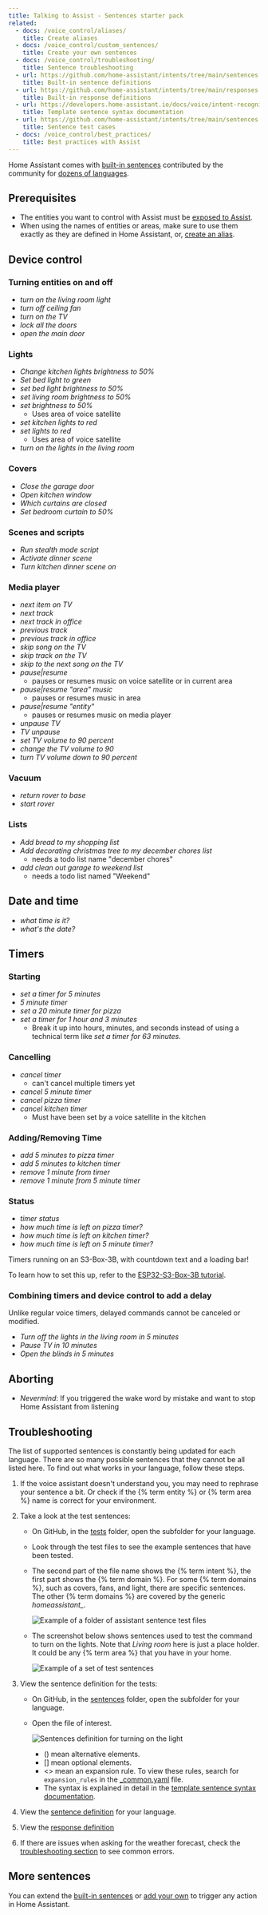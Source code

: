 ```yaml
---
title: Talking to Assist - Sentences starter pack
related:
  - docs: /voice_control/aliases/
    title: Create aliases
  - docs: /voice_control/custom_sentences/
    title: Create your own sentences
  - docs: /voice_control/troubleshooting/
    title: Sentence troubleshooting
  - url: https://github.com/home-assistant/intents/tree/main/sentences
    title: Built-in sentence definitions
  - url: https://github.com/home-assistant/intents/tree/main/responses
    title: Built-in response definitions
  - url: https://developers.home-assistant.io/docs/voice/intent-recognition/template-sentence-syntax/
    title: Template sentence syntax documentation
  - url: https://github.com/home-assistant/intents/tree/main/sentences
    title: Sentence test cases
  - docs: /voice_control/best_practices/
    title: Best practices with Assist
---
```


Home Assistant comes with [built-in sentences](https://github.com/home-assistant/intents/tree/main/sentences) contributed by the community for [dozens of languages](https://developers.home-assistant.io/docs/voice/intent-recognition/supported-languages).

## Prerequisites

- The entities you want to control with Assist must be [exposed to Assist](/voice_control/voice_remote_expose_devices/).
- When using the names of entities or areas, make sure to use them exactly as they are defined in Home Assistant, or, [create an alias](/voice_control/aliases/).

## Device control

### Turning entities on and off

- *turn on the living room light*
- *turn off ceiling fan*
- *turn on the TV*
- *lock all the doors*
- *open the main door*

### Lights

- *Change kitchen lights brightness to 50%*
- *Set bed light to green*
- *set bed light brightness to 50%*
- *set living room brightness to 50%*
- *set brightness to 50%*
  - Uses area of voice satellite
- *set kitchen lights to red*
- *set lights to red*
  - Uses area of voice satellite
- *turn on the lights in the living room*

### Covers

- *Close the garage door*
- *Open kitchen window*
- *Which curtains are closed*
- *Set bedroom curtain to 50%*

### Scenes and scripts

- *Run stealth mode script*
- *Activate dinner scene*
- *Turn kitchen dinner scene on*

### Media player

- *next item on TV*
- *next track*
- *next track in office*
- *previous track*
- *previous track in office*
- *skip song on the TV*
- *skip track on the TV*
- *skip to the next song on the TV*
- *pause|resume*
  - pauses or resumes music on voice satellite or in current area
- *pause|resume "area" music*
  - pauses or resumes music in area
- *pause|resume "entity"*
  - pauses or resumes music on media player
- *unpause TV*
- *TV unpause*
- *set TV volume to 90 percent*
- *change the TV volume to 90*
- *turn TV volume down to 90 percent*

### Vacuum

- *return rover to base*
- *start rover*

### Lists

- *Add bread to my shopping list*
- *Add decorating christmas tree to my december chores list*
  - needs a todo list name "december chores"
- *add clean out garage to weekend list*
  - needs a todo list named "Weekend"

## Date and time

- *what time is it?*
- *what's the date?*

## Timers

### Starting

- *set a timer for 5 minutes*
- *5 minute timer*
- *set a 20 minute timer for pizza*
- *set a timer for 1 hour and 3 minutes*
  - Break it up into hours, minutes, and seconds instead of using a technical term like *set a timer for 63 minutes*. 

### Cancelling

- *cancel timer*
  - can't cancel multiple timers yet
- *cancel 5 minute timer*
- *cancel pizza timer*
- *cancel kitchen timer*
  - Must have been set by a voice satellite in the kitchen

### Adding/Removing Time

- *add 5 minutes to pizza timer*
- *add 5 minutes to kitchen timer*
- *remove 1 minute from timer*
- *remove 1 minute from 5 minute timer*

### Status

- *timer status*
- *how much time is left on pizza timer?*
- *how much time is left on kitchen timer?*
- *how much time is left on 5 minute timer?*

<p class='img'><lite-youtube videoid="v3mNdTsX4J0" videotitle="Voice timers with countdown text and loading bar"></lite-youtube>Timers running on an S3-Box-3B, with countdown text and a loading bar!</p>

To learn how to set this up, refer to the [ESP32-S3-Box-3B tutorial](/voice_control/s3_box_voice_assistant/).

### Combining timers and device control to add a delay

Unlike regular voice timers, delayed commands cannot be canceled or modified.

- *Turn off the lights in the living room in 5 minutes*
- *Pause TV in 10 minutes*
- *Open the blinds in 5 minutes*

## Aborting

- *Nevermind*: If you triggered the wake word by mistake and want to stop Home Assistant from listening

## Troubleshooting

The list of supported sentences is constantly being updated for each language. There are so many possible sentences that they cannot be all listed here. To find out what works in your language, follow these steps.

1. If the voice assistant doesn't understand you, you may need to rephrase your sentence a bit. Or check if the {% term entity %} or {% term area %} name is correct for your environment.
2. Take a look at the test sentences:
    - On GitHub, in the [tests](https://github.com/home-assistant/intents/tree/main/tests) folder, open the subfolder for your language.
    - Look through the test files to see the example sentences that have been tested.
    - The second part of the file name shows the {% term intent %}, the first part shows the {% term domain %}. For some {% term domains %}, such as covers, fans, and light, there are specific sentences.
        The other {% term domains %} are covered by the generic *homeassistant_*.

        ![Example of a folder of assistant sentence test files](/images/assist/intents-test-files.png)
        
    - The screenshot below shows sentences used to test the command to turn on the lights. Note that *Living room* here is just a place holder.
        It could be any {% term area %} that you have in your home.

        ![Example of a set of test sentences](/images/assist/assist-test-file-light-turn-on.png)

3. View the sentence definition for the tests:
    - On GitHub, in the [sentences](https://github.com/home-assistant/intents/tree/main/sentences) folder, open the subfolder for your language.
    - Open the file of interest.

        ![Sentences definition for turning on the light](/images/assist/assist-sentence-definition-01.png)

        - () mean alternative elements.
        - [] mean optional elements.
        - &lt;&gt; mean an expansion rule. To view these rules, search for `expansion_rules` in the [_common.yaml](https://github.com/home-assistant/intents/blob/main/sentences/en/_common.yaml) file.
        - The syntax is explained in detail in the [template sentence syntax documentation](https://developers.home-assistant.io/docs/voice/intent-recognition/template-sentence-syntax/).
4. View the [sentence definition](https://github.com/home-assistant/intents/tree/main/sentences) for your language.
5. View the [response definition](https://github.com/home-assistant/intents/tree/main/responses)
6. If there are issues when asking for the weather forecast, check the [troubleshooting section](/voice_control/troubleshooting/) to see common errors.

## More sentences

You can extend the [built-in sentences](https://github.com/home-assistant/intents/tree/main/sentences) or [add your own](/voice_control/custom_sentences) to trigger any action in Home Assistant.
